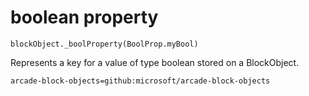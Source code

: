 
# boolean property

```sig
blockObject._boolProperty(BoolProp.myBool)
```

Represents a key for a value of type boolean stored on a BlockObject.

```package
arcade-block-objects=github:microsoft/arcade-block-objects
```
